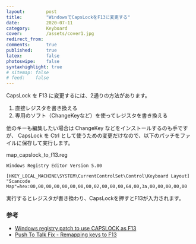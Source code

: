 ```yaml
---
layout:        post
title:         "WindowsでCapsLockをF13に変更する"
date:          2020-07-11
category:      Keyboard
cover:         /assets/cover1.jpg
redirect_from:
comments:      true
published:     true
latex:         false
photoswipe:    false
syntaxhighlight: true
# sitemap: false
# feed:    false
---
```



CapsLock を F13 に変更するには、2通りの方法があります。

1. 直接レジスタを書き換える
2. 専用のソフト（ChangeKeyなど）を使ってレジスタを書き換える

他のキーも編集したい場合は ChangeKey などをインストールするのも手ですが、
CapsLock を Ctrl として使うための変更だけなので、以下のパッチをファイルに保存して実行します。

map\_capslock\_to\_f13.reg

```code
Windows Registry Editor Version 5.00

[HKEY_LOCAL_MACHINE\SYSTEM\CurrentControlSet\Control\Keyboard Layout]
"Scancode Map"=hex:00,00,00,00,00,00,00,00,02,00,00,00,64,00,3a,00,00,00,00,00
```

実行するとレジスタが書き換わり、CapsLockを押すとF13が入力されます。


### 参考

- [Windows registry patch to use CAPSLOCK as F13](https://gist.github.com/zkxs/2d570350489596145d956eeb55fe0562)
- [Push To Talk Fix - Remapping keys to F13](http://www.grismar.net/ventrilocapsfix/)
